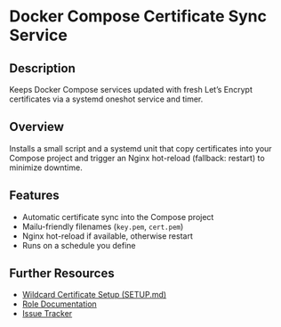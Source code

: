 # Docker Compose Certificate Sync Service

## Description
Keeps Docker Compose services updated with fresh Let’s Encrypt certificates via a systemd oneshot service and timer.

## Overview
Installs a small script and a systemd unit that copy certificates into your Compose project and trigger an Nginx hot-reload (fallback: restart) to minimize downtime.

## Features
- Automatic certificate sync into the Compose project
- Mailu-friendly filenames (`key.pem`, `cert.pem`)
- Nginx hot-reload if available, otherwise restart
- Runs on a schedule you define

## Further Resources
- [Wildcard Certificate Setup (SETUP.md)](./SETUP.md)
- [Role Documentation](https://s.infinito.nexus/code/tree/main/roles/sys-svc-cert-sync-docker)
- [Issue Tracker](https://s.infinito.nexus/issues)
